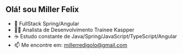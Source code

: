 ## Olá! sou Miller Felix

- 👻 FullStack Spring/Angular
- 👨‍💻 Analista de Desenvolvimento Trainee Kaspper
- ☕ Estudo constante de Java/Spring/JavaScript/TypeScript/Angular
- 📫 Me encontre em: millerredigolo@gmail.com
